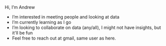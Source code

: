 Hi, I’m Andrew
- I’m interested in meeting people and looking at data
- I’m currently learning as I go
- I’m looking to collaborate on data (any/all), I might not have insights, but it'll be fun
- Feel free to reach out at gmail, same user as here.
